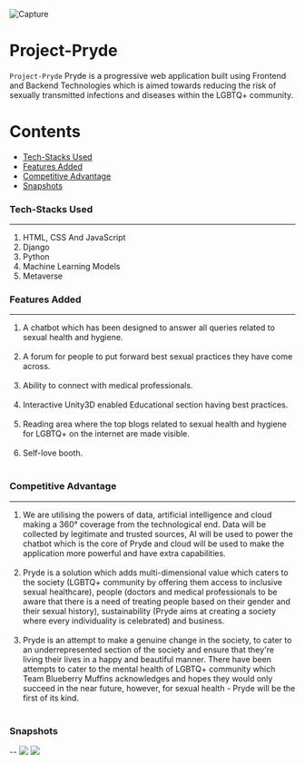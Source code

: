 ![Capture](https://res.cloudinary.com/divr26z8e/image/upload/v1678995024/Screenshot_2023-03-17_at_12.59.41_AM_dbjoeg.png)
# Project-Pryde

`Project-Pryde` Pryde is a progressive web application built using Frontend and Backend Technologies which is aimed towards reducing the risk of sexually transmitted infections and diseases within the LGBTQ+ community.


Contents
========

 * [Tech-Stacks Used](#Tech-Stacks-Used)
 * [Features Added](#Features-Added)
 * [Competitive Advantage](#Competitive-Advantage)
 * [Snapshots](#Snapshots)


### Tech-Stacks Used
---
<ol>
<li> HTML, CSS And JavaScript
<li>Django 
<br/>
<li>Python
<br/>
<li>Machine Learning Models
<br/>
<li>Metaverse
</ol>

### Features Added
---
<ol>
<li>A chatbot which has been designed to answer all queries related to sexual health and hygiene. 
</li></br>
<li>A forum for people to put forward best sexual practices they have come across. 
</li></br>
<li>Ability to connect with medical professionals.
</li></br>
<li>Interactive Unity3D enabled Educational section having best practices.
</li></br>
<li>Reading area where the top blogs related to sexual health and hygiene for LGBTQ+ on the internet are made visible. 
</li></br>
<li>Self-love booth. 
</li></br>
</ol>

### Competitive Advantage
---
<ol>
<li>We are utilising the powers of data, artificial intelligence and
cloud making a 360° coverage from the technological end. Data
will be collected by legitimate and trusted sources, AI will be
used to power the chatbot which is the core of Pryde and cloud
will be used to make the application more powerful and have
extra capabilities.  
</li></br>
<li>Pryde is a solution which adds multi-dimensional value which
caters to the society (LGBTQ+ community by offering them access
to inclusive sexual healthcare), people (doctors and medical
professionals to be aware that there is a need of treating
people based on their gender and their sexual history),
sustainability (Pryde aims at creating a society where every
individuality is celebrated) and business. 
</li></br>
<li>Pryde is an attempt to make a genuine change in the society, to
cater to an underrepresented section of the society and ensure
that they're living their lives in a happy and beautiful manner.
There have been attempts to cater to the mental health of LGBTQ+
community which Team Blueberry Muffins acknowledges and hopes
they would only succeed in the near future, however, for sexual
health - Pryde will be the first of its kind.
</li></br>
</ol>

### Snapshots
--
![](https://res.cloudinary.com/divr26z8e/image/upload/v1679001362/Website_Launch_Gradient_With_Laptop_And_Phone_Mockup_Mobile_Video_Instagram_Post_Square_1_w1uzzk.gif)
![](https://res.cloudinary.com/divr26z8e/image/upload/v1682764113/Website_Launch_Gradient_With_Laptop_And_Phone_Mockup_Mobile_Video_Instagram_Post_Square_2_e2ngj9.gif)



